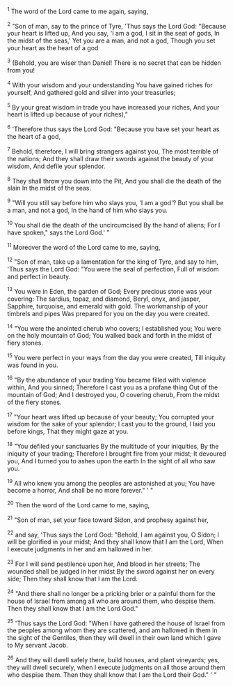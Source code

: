 <sup>1</sup> 
The word of the Lord came to me again, saying, 

<sup>2</sup> 
"Son of man, say to the prince of Tyre, 'Thus says the Lord God: "Because your heart is lifted up, And you say, 'I am a god, I sit in the seat of gods, In the midst of the seas,' Yet you are a man, and not a god, Though you set your heart as the heart of a god 

<sup>3</sup> 
(Behold, you are wiser than Daniel! There is no secret that can be hidden from you! 

<sup>4</sup> 
With your wisdom and your understanding You have gained riches for yourself, And gathered gold and silver into your treasuries; 

<sup>5</sup> 
By your great wisdom in trade you have increased your riches, And your heart is lifted up because of your riches)," 

<sup>6</sup> 
'Therefore thus says the Lord God: "Because you have set your heart as the heart of a god, 

<sup>7</sup> 
Behold, therefore, I will bring strangers against you, The most terrible of the nations; And they shall draw their swords against the beauty of your wisdom, And defile your splendor. 

<sup>8</sup> 
They shall throw you down into the Pit, And you shall die the death of the slain In the midst of the seas. 

<sup>9</sup> 
"Will you still say before him who slays you, 'I am a god'? But you shall be a man, and not a god, In the hand of him who slays you. 

<sup>10</sup> 
You shall die the death of the uncircumcised By the hand of aliens; For I have spoken," says the Lord God.' " 

<sup>11</sup> 
Moreover the word of the Lord came to me, saying, 

<sup>12</sup> 
"Son of man, take up a lamentation for the king of Tyre, and say to him, 'Thus says the Lord God: "You were the seal of perfection, Full of wisdom and perfect in beauty. 

<sup>13</sup> 
You were in Eden, the garden of God; Every precious stone was your covering: The sardius, topaz, and diamond, Beryl, onyx, and jasper, Sapphire, turquoise, and emerald with gold. The workmanship of your timbrels and pipes Was prepared for you on the day you were created. 

<sup>14</sup> 
"You were the anointed cherub who covers; I established you; You were on the holy mountain of God; You walked back and forth in the midst of fiery stones. 

<sup>15</sup> 
You were perfect in your ways from the day you were created, Till iniquity was found in you. 

<sup>16</sup> 
"By the abundance of your trading You became filled with violence within, And you sinned; Therefore I cast you as a profane thing Out of the mountain of God; And I destroyed you, O covering cherub, From the midst of the fiery stones. 

<sup>17</sup> 
"Your heart was lifted up because of your beauty; You corrupted your wisdom for the sake of your splendor; I cast you to the ground, I laid you before kings, That they might gaze at you. 

<sup>18</sup> 
"You defiled your sanctuaries By the multitude of your iniquities, By the iniquity of your trading; Therefore I brought fire from your midst; It devoured you, And I turned you to ashes upon the earth In the sight of all who saw you. 

<sup>19</sup> 
All who knew you among the peoples are astonished at you; You have become a horror, And shall be no more forever." ' " 

<sup>20</sup> 
Then the word of the Lord came to me, saying, 

<sup>21</sup> 
"Son of man, set your face toward Sidon, and prophesy against her, 

<sup>22</sup> 
and say, 'Thus says the Lord God: "Behold, I am against you, O Sidon; I will be glorified in your midst; And they shall know that I am the Lord, When I execute judgments in her and am hallowed in her. 

<sup>23</sup> 
For I will send pestilence upon her, And blood in her streets; The wounded shall be judged in her midst By the sword against her on every side; Then they shall know that I am the Lord. 

<sup>24</sup> 
"And there shall no longer be a pricking brier or a painful thorn for the house of Israel from among all who are around them, who despise them. Then they shall know that I am the Lord God." 

<sup>25</sup> 
'Thus says the Lord God: "When I have gathered the house of Israel from the peoples among whom they are scattered, and am hallowed in them in the sight of the Gentiles, then they will dwell in their own land which I gave to My servant Jacob. 

<sup>26</sup> 
And they will dwell safely there, build houses, and plant vineyards; yes, they will dwell securely, when I execute judgments on all those around them who despise them. Then they shall know that I am the Lord their God." ' "